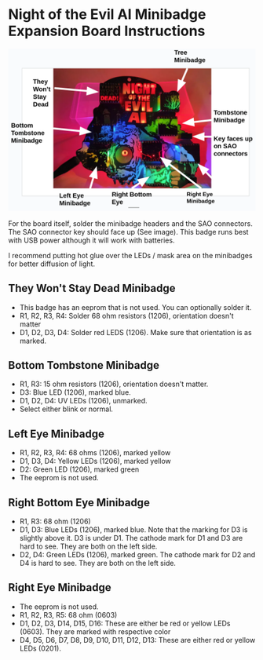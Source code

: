 # Night of the Evil AI Minibadge Expansion Board Instructions

<img src="night_evil_ai_minibadges.png" width="800" />

For the board itself, solder the minibadge headers and the SAO connectors. The SAO connector key should face up (See image).
This badge runs best with USB power although it will work with batteries. 

I recommend putting hot glue over the LEDs / mask area on the minibadges for better diffusion of light. 




## They Won't Stay Dead Minibadge

- This badge has an eeprom that is not used. You can optionally solder it.
- R1, R2, R3, R4: Solder 68 ohm resistors (1206), orientation doesn't matter
- D1, D2, D3, D4: Solder red LEDS (1206). Make sure that orientation is as marked.

## Bottom Tombstone Minibadge

  - R1, R3: 15 ohm resistors (1206), orientation doesn't matter.
  - D3: Blue LED (1206), marked blue.
  - D1, D2, D4: UV LEDs (1206), unmarked.
  - Select either blink or normal.
 
  ## Left Eye Minibadge

  - R1, R2, R3, R4: 68 ohms (1206), marked yellow
  - D1, D3, D4: Yellow LEDs (1206), marked yellow
  - D2: Green LED (1206), marked green
  - The eeprom is not used. 

## Right Bottom Eye Minibadge

- R1, R3: 68 ohm (1206)
- D1, D3: Blue LEDs (1206), marked blue. Note that the marking for D3 is slightly above it. D3 is under D1. The cathode mark for D1 and D3 are hard to see. They are both on the left side. 
- D2, D4: Green LEDs (1206), marked green. The cathode mark for D2 and D4 is hard to see. They are both on the left side.


## Right Eye Minibadge

- The eeprom is not used.
- R1, R2, R3, R5: 68 ohm (0603)
- D1, D2, D3, D14, D15, D16: These are either be red or yellow LEDs (0603). They are marked with respective color
- D4, D5, D6, D7, D8, D9, D10, D11, D12, D13: These are either red or yellow LEDs (0201). 
